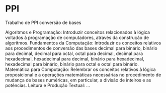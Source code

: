 # PPI
Trabalho de PPI conversão de bases

Algoritmos e Programação: Introduzir conceitos relacionados à lógica voltados à programação de computadores, através da construção de algoritmos.
Fundamentos da Computação: Introduzir os conceitos relativos aos procedimentos de conversão das bases decimal para binário, binário para decimal, decimal para octal, octal para decimal, decimal para hexadecimal, hexadecimal para decimal, binário para hexadecimal, hexadecimal para binário, binário para octal e octal para binário.
Matemática para Computação: Relembrar os conceitos relativos à lógica proposicional e a operações matemáticas necessárias no procedimento de mudança de bases numéricas, em particular, a divisão de inteiros e as potências.
Leitura e Produção Textual: …
